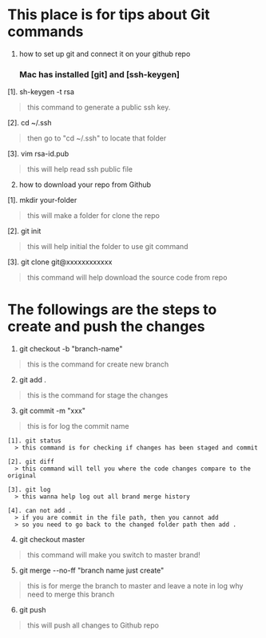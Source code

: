 # This place is for tips about Git commands

 1. how to set up git and connect it on your github repo

    ### Mac has installed [git] and [ssh-keygen]

  [1]. sh-keygen -t rsa
  > this command to generate a public ssh key.

  [2]. cd ~/.ssh
  > then go to "cd ~/.ssh" to locate that folder

  [3]. vim rsa-id.pub
  > this will help read ssh public file

 2. how to download your repo from Github

  [1]. mkdir your-folder
  > this will make a folder for clone the repo

  [2]. git init
  > this will help initial the folder to use git command

  [3]. git clone git@xxxxxxxxxxxx
  > this command will help download the source code from repo


# The followings are the steps to create and push the changes

  1. git checkout -b "branch-name"
  > this is the command for create new branch

  2. git add .
  > this is the command for stage the changes

  3. git commit -m "xxx"
  > this is for log the commit name

    [1]. git status
      > this command is for checking if changes has been staged and commit

    [2]. git diff
      > this command will tell you where the code changes compare to the original

    [3]. git log
      > this wanna help log out all brand merge history

    [4]. can not add .
      > if you are commit in the file path, then you cannot add
      > so you need to go back to the changed folder path then add .

  4. git checkout master
  > this command will make you switch to master brand!

  5. git merge --no-ff "branch name just create"
  > this is for merge the branch to master and leave a note in log why need to merge this branch

  6. git push
  > this will push all changes to Github repo
